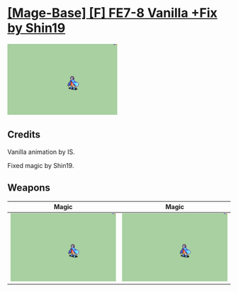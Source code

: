 # [\[Mage-Base\] \[F\] FE7-8 Vanilla +Fix by Shin19](./)

<img src="./6.%20Magic/Magic_000.png" alt="[Mage-Base] [F] FE7-8 Vanilla +Fix by Shin19 standing" />

## Credits

Vanilla animation by IS. 

Fixed magic by Shin19.

## Weapons


|Magic |Magic |
|  :---: | :---: |
| <img alt="Magic animation" src="./6.%20Magic/Magic.gif" /> | <img alt="Magic animation" src="./6.%20Magic%20(Fixed)%20%7BShin19%7D/Magic.gif" /> |
